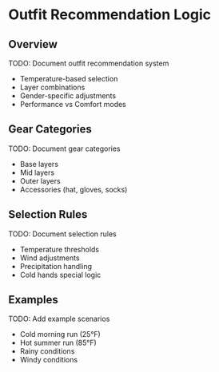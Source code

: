 # Outfit Recommendation Logic

## Overview

TODO: Document outfit recommendation system
- Temperature-based selection
- Layer combinations
- Gender-specific adjustments
- Performance vs Comfort modes

## Gear Categories

TODO: Document gear categories
- Base layers
- Mid layers
- Outer layers
- Accessories (hat, gloves, socks)

## Selection Rules

TODO: Document selection rules
- Temperature thresholds
- Wind adjustments
- Precipitation handling
- Cold hands special logic

## Examples

TODO: Add example scenarios
- Cold morning run (25°F)
- Hot summer run (85°F)
- Rainy conditions
- Windy conditions
